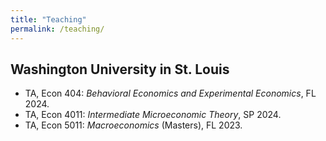 ```yaml
---
title: "Teaching"
permalink: /teaching/
---
```


## Washington University in St. Louis
- TA, Econ 404: *Behavioral Economics and Experimental Economics*, FL 2024.
- TA, Econ 4011: *Intermediate Microeconomic Theory*, SP 2024.
- TA, Econ 5011: *Macroeconomics* (Masters), FL 2023.